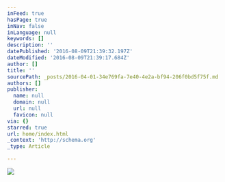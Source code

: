 ```yaml
---
inFeed: true
hasPage: true
inNav: false
inLanguage: null
keywords: []
description: ''
datePublished: '2016-08-09T21:39:32.197Z'
dateModified: '2016-08-09T21:39:17.684Z'
author: []
title: ''
sourcePath: _posts/2016-04-01-34e769fa-7e40-4e2a-bf94-206f0bd5f75f.md
authors: []
publisher:
  name: null
  domain: null
  url: null
  favicon: null
via: {}
starred: true
url: home/index.html
_context: 'http://schema.org'
_type: Article

---
```

![](https://images.unsplash.com/photo-1446797376004-9352dfc9f789?ixlib=rb-0.3.5&q=80&fm=jpg&crop=entropy&s=9bec7836e7dc0a09f6a41d901a4e7a22)